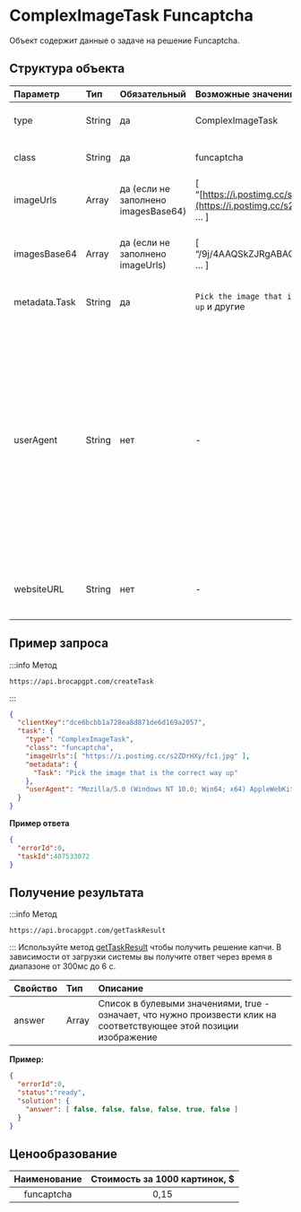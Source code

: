 ﻿---
sidebar_position: 9
sidebar_label: ComplexImageTask Funcaptcha
---

# ComplexImageTask Funcaptcha
Объект содержит данные о задаче на решение Funcaptcha.

## **Структура объекта**

|**Параметр**|**Тип**|**Обязательный**|**Возможные значения**|**Описание**|
| :- | :- | :- | :- | :- |
|type|String|да|ComplexImageTask|Определяет тип объекта задачи.|
|class|String|да|funcaptcha|Определяет класс объекта задачи.|
|imageUrls|Array|да (если не заполнено imagesBase64)|[ “[https://i.postimg.cc/s2ZDrHXy/fc1.jpg](https://i.postimg.cc/s2ZDrHXy/fc1.jpg)”, … ]|[Цельное изображение](https://postimg.cc/5HbM53Lk) (в массиве).|
|imagesBase64|Array|да (если не заполнено imageUrls)|[ “/9j/4AAQSkZJRgABAQEAAAAAAAD…”, … ]|[Цельное изображение](https://i.postimg.cc/s2ZDrHXy/fc1.jpg) в формате base64 (в массиве).|
|metadata.Task|String|да|`Pick the image that is the correct way up` и другие|Текст задания (<u>на английском</u>).|
|userAgent|String|нет|-|User-Agent браузера, используемый при загрузке изображений, если были переданы ссылки в imageUrls. Необходимо использовать подпись современного браузера, иначе Google будет возвращать ошибку, требуя обновить браузер.|
|websiteURL|String|нет|-|Адрес страницы на которой решается капча.|

## **Пример запроса**
:::info Метод
```http
https://api.brocapgpt.com/createTask
```
:::

```json
{
  "clientKey":"dce6bcbb1a728ea8d871de6d169a2057",
  "task": {
    "type": "ComplexImageTask",
    "class": "funcaptcha",
    "imageUrls":[ "https://i.postimg.cc/s2ZDrHXy/fc1.jpg" ],
    "metadata": {
      "Task": "Pick the image that is the correct way up"
    },
    "userAgent": "Mozilla/5.0 (Windows NT 10.0; Win64; x64) AppleWebKit/537.36 (KHTML, like Gecko) Chrome/126.0.0.0 Safari/537.36."
  }
}
```

**Пример ответа**
```json
{
  "errorId":0,
  "taskId":407533072
}
```

## **Получение результата**
:::info Метод
```http
https://api.brocapgpt.com/getTaskResult
```
:::
Используйте метод [getTaskResult](../api/methods/get-task-result.md) чтобы получить решение капчи. В зависимости от загрузки системы вы получите ответ через время в диапазоне от 300мс до 6 с.

|**Свойство**|**Тип**|**Описание**|
| :- | :- | :- |
|answer|Array|Список в булевыми значениями, true - означает, что нужно произвести клик на соответствующее этой позиции изображение|

**Пример:**
```json
{
  "errorId":0,
  "status":"ready",
  "solution": {
    "answer": [ false, false, false, false, true, false ]
  }
}
```

## **Ценообразование**

|**Наименование**|**Стоимость за 1000 картинок, $**|
| :-: | :-: |
|funcaptcha|0,15|

